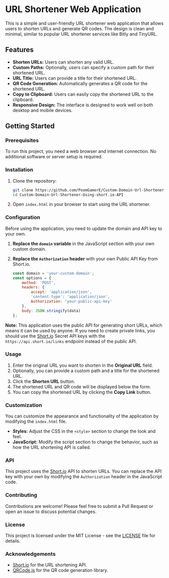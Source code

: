 # URL Shortener Web Application

This is a simple and user-friendly URL shortener web application that allows users to shorten URLs and generate QR codes. The design is clean and minimal, similar to popular URL shortener services like Bitly and TinyURL.

## Features

- **Shorten URLs:** Users can shorten any valid URL.
- **Custom Paths:** Optionally, users can specify a custom path for their shortened URL.
- **URL Title:** Users can provide a title for their shortened URL.
- **QR Code Generation:** Automatically generates a QR code for the shortened URL.
- **Copy to Clipboard:** Users can easily copy the shortened URL to the clipboard.
- **Responsive Design:** The interface is designed to work well on both desktop and mobile devices.

## Getting Started

### Prerequisites

To run this project, you need a web browser and internet connection. No additional software or server setup is required.

### Installation

1. Clone the repository:

    ```bash
    git clone https://github.com/PoomGamerE/Custom-Domain-Url-Shortener-Using-short.io-API.git
    cd Custom-Domain-Url-Shortener-Using-short.io-API
    ```

2. Open `index.html` in your browser to start using the URL shortener.

### Configuration

Before using the application, you need to update the domain and API key to your own.

1. **Replace the `domain` variable** in the JavaScript section with your own custom domain.
2. **Replace the `Authorization` header** with your own Public API Key from Short.io.

   ```javascript
   const domain = 'your-custom-domain';
   const options = {
       method: 'POST',
       headers: {
           accept: 'application/json',
           'content-type': 'application/json',
           Authorization: 'your-public-api-key'
       },
       body: JSON.stringify(data)
   };
   ```

**Note:** This application uses the public API for generating short URLs, which means it can be used by anyone. If you need to create private links, you should use the [Short.io](https://short.io) Secret API keys with the `https://api.short.io/links` endpoint instead of the public API.

### Usage

1. Enter the original URL you want to shorten in the **Original URL** field.
2. Optionally, you can provide a custom path and a title for the shortened URL.
3. Click the **Shorten URL** button.
4. The shortened URL and QR code will be displayed below the form.
5. You can copy the shortened URL by clicking the **Copy Link** button.

### Customization

You can customize the appearance and functionality of the application by modifying the `index.html` file.

- **Styles:** Adjust the CSS in the `<style>` section to change the look and feel.
- **JavaScript:** Modify the script section to change the behavior, such as how the URL shortening API is called.

### API

This project uses the [Short.io](https://short.io) API to shorten URLs. You can replace the API key with your own by modifying the `Authorization` header in the JavaScript code.

### Contributing

Contributions are welcome! Please feel free to submit a Pull Request or open an issue to discuss potential changes.

### License

This project is licensed under the MIT License - see the [LICENSE](LICENSE) file for details.

### Acknowledgements

- [Short.io](https://short.io) for the URL shortening API.
- [QRCode.js](https://github.com/davidshimjs/qrcodejs) for the QR code generation library.
